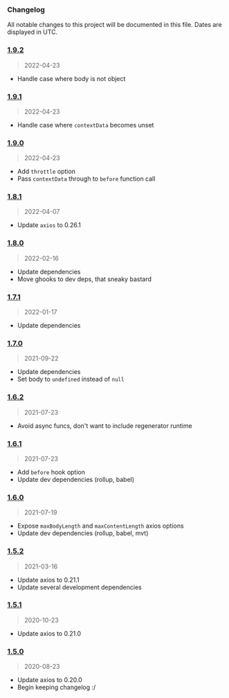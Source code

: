 ### Changelog

All notable changes to this project will be documented in this file. Dates are displayed in UTC.

### [1.9.2](https://github.com/doesdev/get-scrud/compare/1.9.1...1.9.2)

> 2022-04-23

- Handle case where body is not object

### [1.9.1](https://github.com/doesdev/get-scrud/compare/1.9.0...1.9.1)

> 2022-04-23

- Handle case where `contextData` becomes unset

### [1.9.0](https://github.com/doesdev/get-scrud/compare/1.8.1...1.9.0)

> 2022-04-23

- Add `throttle` option
- Pass `contextData` through to `before` function call

### [1.8.1](https://github.com/doesdev/get-scrud/compare/1.8.0...1.8.1)

> 2022-04-07

- Update `axios` to 0.26.1

### [1.8.0](https://github.com/doesdev/get-scrud/compare/1.7.1...1.8.0)

> 2022-02-16

- Update dependencies
- Move ghooks to dev deps, that sneaky bastard

### [1.7.1](https://github.com/doesdev/get-scrud/compare/1.7.0...1.7.1)

> 2022-01-17

- Update dependencies

### [1.7.0](https://github.com/doesdev/get-scrud/compare/1.6.2...1.7.0)

> 2021-09-22

- Update dependencies
- Set body to `undefined` instead of `null`

### [1.6.2](https://github.com/doesdev/get-scrud/compare/1.6.1...1.6.2)

> 2021-07-23

- Avoid async funcs, don't want to include regenerator runtime

### [1.6.1](https://github.com/doesdev/get-scrud/compare/1.6.0...1.6.1)

> 2021-07-23

- Add `before` hook option
- Update dev dependencies (rollup, babel)

### [1.6.0](https://github.com/doesdev/get-scrud/compare/1.5.2...1.6.0)

> 2021-07-19

- Expose `maxBodyLength` and `maxContentLength` axios options
- Update dev dependencies (rollup, babel, mvt)

### [1.5.2](https://github.com/doesdev/get-scrud/compare/1.5.1...1.5.2)

> 2021-03-16

- Update axios to 0.21.1
- Update several development dependencies

### [1.5.1](https://github.com/doesdev/get-scrud/compare/1.5.0...1.5.1)

> 2020-10-23

- Update axios to 0.21.0

### [1.5.0](https://github.com/doesdev/get-scrud/compare/1.4.6...1.5.0)

> 2020-08-23

- Update axios to 0.20.0
- Begin keeping changelog :/
